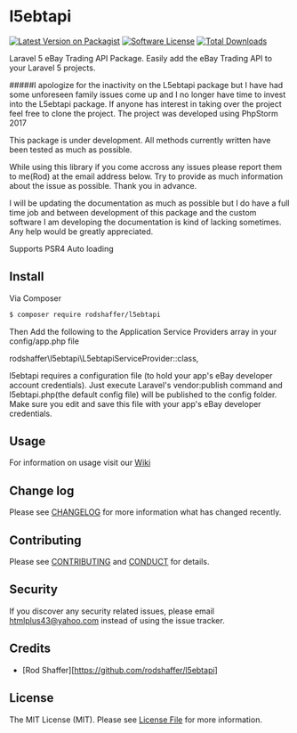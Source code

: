 # l5ebtapi

[![Latest Version on Packagist][ico-version]][link-packagist]
[![Software License][ico-license]](LICENSE.md)
[![Total Downloads][ico-downloads]][link-downloads]

Laravel 5 eBay Trading API Package. Easily add the eBay Trading API to your Laravel 5 projects.

#####I apologize for the inactivity on the L5ebtapi package but I have had some unforeseen family issues come up and I no longer have time to invest into the L5ebtapi package. If anyone has interest in taking over the project feel free to clone the project. The project was developed using PhpStorm 2017

This package is under development. All methods currently written have been tested as much as possible.

While using this library if you come accross any issues please report them to me(Rod) at the email address below. Try to
provide as much information about the issue as possible. Thank you in advance.

I will be updating the documentation as much as possible but I do have a full time job and between development of this
package and the custom software I am developing the documentation is kind of lacking sometimes. Any help would be
greatly appreciated.

Supports PSR4 Auto loading

## Install

Via Composer

``` bash
$ composer require rodshaffer/l5ebtapi
```

Then Add the following to the Application Service Providers array in your config/app.php file

rodshaffer\l5ebtapi\L5ebtapiServiceProvider::class,

l5ebtapi requires a configuration file (to hold your app's eBay developer account credentials).
Just execute Laravel's vendor:publish command and l5ebtapi.php(the default config file) will be published to the config
folder. Make sure you edit and save this file with your app's eBay developer credentials.

## Usage

For information on usage visit our [Wiki]

## Change log

Please see [CHANGELOG](CHANGELOG.md) for more information what has changed recently.

## Contributing

Please see [CONTRIBUTING](CONTRIBUTING.md) and [CONDUCT](CONDUCT.md) for details.

## Security

If you discover any security related issues, please email htmlplus43@yahoo.com instead of using the issue tracker.

## Credits

- [Rod Shaffer][https://github.com/rodshaffer/l5ebtapi]

## License

The MIT License (MIT). Please see [License File](LICENSE.md) for more information.

[ico-version]: https://img.shields.io/packagist/v1.3.7/:rodshaffer/:l5ebtapi.svg?style=flat-square
[ico-license]: https://img.shields.io/badge/license-MIT-brightgreen.svg?style=flat-square
[ico-downloads]: https://img.shields.io/packagist/dt/l5ebtapi/l5ebtapi.svg?style=flat-square

[link-packagist]: https://packagist.org/packages/rodshaffer/l5ebtapi
[link-downloads]: https://packagist.org/packages/rodshaffer/l5ebtapi
[Wiki]: https://github.com/rodshaffer/l5ebtapi/wiki
[link-author]: https://github.com/rodshaffer/l5ebtapi
